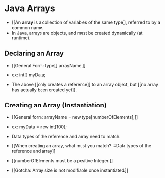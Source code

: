 # Java Arrays
- [[An **array** is a collection of variables of the same type]], referred to
 by a common name.
- In Java, arrays are objects, and must be created dynamically (at runtime).

## Declaring an Array
- [[General Form: type[] arrayName;]]
- ex: int[] myData;

- The above [[only creates a reference]] to an array object, but [[no array has
 actually been created yet]].

## Creating an Array (Instantiation)
- [[General form:  arrayName = new type[numberOfElements];]]
- ex: myData = new int[100];

- Data types of the reference and array need to match.
- [[When creating an array, what must 
you match?
:::Data types of the reference 
and array]]
- [[numberOfElements must be a positive Integer.]]
- [[Gotcha: Array size is not
 modifiable once instantiated.]]